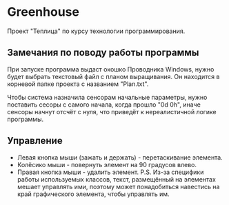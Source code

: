 # Greenhouse
Проект "Теплица" по курсу технологии программирования.

## Замечания по поводу работы программы
При запуске программа выдаст окошко Проводника Windows, нужно будет выбрать текстовый файл с планом выращивания. Он находится в корневой папке проекта с названием "Plan.txt".

Чтобы система назначила сенсорам начальные параметры, нужно поставить сесоры с самого начала, когда прошло "0d 0h", иначе сенсоры начнут отсчёт с нуля, что приведёт к нереалистичной логике программы.

## Управление
* Левая кнопка мыши (зажать и держать) - перетаскивание элемента.
* Колёсико мыши - повернуть элемент на 90 градусов влево.
* Правая кнопка мыши - удалить элемент.
P.S. Из-за специфики работы используемых классов, текст, размещённый на элементах мешает управлять ими, поэтому может понадобиться навестись на край графического элемента, чтобы управлять им.
